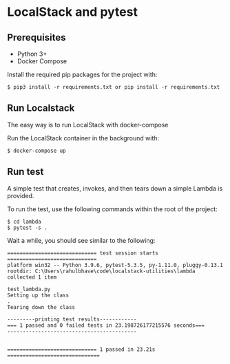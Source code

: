 # LocalStack and pytest

## Prerequisites

* Python 3+
* Docker Compose

Install the required pip packages for the project with:

    $ pip3 install -r requirements.txt or pip install -r requirements.txt

## Run Localstack

The easy way is to run LocalStack with docker-compose

Run the LocalStack container in the background with:
    
    $ docker-compose up 


## Run test

A simple test that creates, invokes, and then tears down a simple Lambda is provided.

To run the test, use the following commands within the root of the project:

```
$ cd lambda
$ pytest -s . 
```

Wait a while, you should see similar to the following:

```
============================= test session starts =============================
platform win32 -- Python 3.9.6, pytest-5.3.5, py-1.11.0, pluggy-0.13.1
rootdir: C:\Users\rahulbhave\code\localstack-utilities\lambda
collected 1 item

test_lambda.py
Setting up the class
.
Tearing down the class

---------printing test results------------
=== 1 passed and 0 failed tests in 23.198726177215576 seconds===
------------------------------------------


============================= 1 passed in 23.21s ==============================

```
